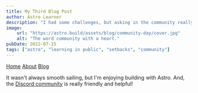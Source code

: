 ```yaml
---
title: My Third Blog Post
author: Astro Learner
description: "I had some challenges, but asking in the community really helped!"
image: 
    url: "https://astro.build/assets/blog/community-day/cover.jpg"
    alt: "The word community with a heart."
pubDate: 2022-07-15
tags: ["astro", "learning in public", "setbacks", "community"]
---
```

<a href="/">Home</a>
        <a href="/about/">About</a>
        <a href="/blog/">Blog</a>

It wasn't always smooth sailing, but I'm enjoying building with Astro. And, the [Discord community](https://astro.build/chat) is really friendly and helpful!